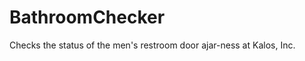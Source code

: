 BathroomChecker
===============

Checks the status of the men's restroom door ajar-ness at Kalos, Inc.
